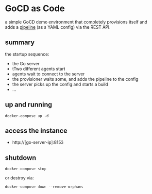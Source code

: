 # GoCD as Code

a simple GoCD demo environment that completely provisions itself and adds a [pipeline](https://github.com/d-led/cctray-rpi-unicorn-hat-monitor) (as a YAML config) via the REST API.

## summary

the startup sequence:

- the Go server
- tTwo different agents start
- agents wait to connect to the server
- the provisioner waits some, and adds the pipeline to the config
- the server picks up the config and starts a build
- ...

## up and running

```
docker-compose up -d
```

## access the instance

- http://[go-server-ip]:8153

## shutdown

```
docker-compose stop
```

or destroy via:

```
docker-compose down --remove-orphans
```
